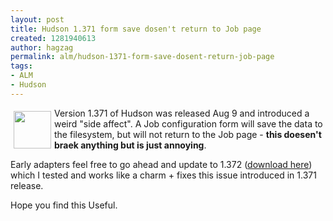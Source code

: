 ```yaml
---
layout: post
title: Hudson 1.371 form save dosen't return to Job page
created: 1281940613
author: hagzag
permalink: alm/hudson-1371-form-save-dosent-return-job-page
tags:
- ALM
- Hudson
---
```

<p><img width="60" vspace="5" hspace="5" height="60" border="0" align="left" alt="" src="/files/upload/29/small_banner-100.png" />Version 1.371 of Hudson was released Aug 9 and introduced a weird &quot;side affect&quot;. A Job configuration form will save the data to the filesystem, but will not return to the Job page - <strong>this doesen't braek anything but is just annoying</strong>.</p>
<p>Early adapters feel free to go ahead and update to 1.372 (<a href="http://www.hudson-ci.org/download/war/1.372/hudson.war">download here</a>) which I tested and works like a charm + fixes this issue introduced in 1.371 release.</p>
<p>Hope you find this Useful.</p>
